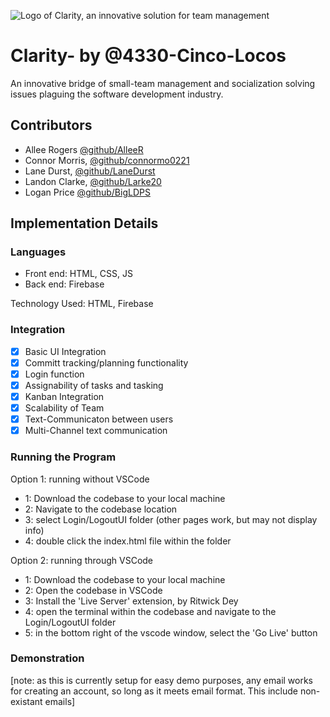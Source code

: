 
![Logo of Clarity, an innovative solution for team management](https://media.discordapp.net/attachments/1281024598518923355/1288897810909106301/DALLE_2024-09-26_11.19.38_-_A_logo_for_a_project_named_C14r17y._The_design_features_a_stylized_magnifying_glass_symbolizing_focus_and_insight._The_word_C14r17y_is_prominentl.webp?ex=67060460&is=6704b2e0&hm=d6af953d4fbe7e78087789076edaa648af326185b921dfb26470bb79245eb09c&=&format=webp&width=128&height=128)
# Clarity- by @4330-Cinco-Locos

An innovative bridge of small-team management and socialization solving issues plaguing the software development industry.

## Contributors 
 - Allee Rogers [@github/AlleeR](github.com/AlleeR)
 - Connor Morris, [@github/connormo0221](github.com/connormo0221)
 - Lane Durst, [@github/LaneDurst](github.com/LaneDurst)
 - Landon Clarke, [@github/Larke20](github.com/Larke20)
 - Logan Price [@github/BigLDPS](github.com/BigLDPS)
   
## Implementation Details

### Languages 
- Front end: HTML, CSS, JS
- Back end: Firebase

Technology Used:
HTML, Firebase

### Integration
- [x] Basic UI Integration
- [x] Committ tracking/planning functionality
- [x] Login function
- [x] Assignability of tasks and tasking
- [x] Kanban Integration 
- [x] Scalability of Team
- [x] Text-Communicaton between users
- [x] Multi-Channel text communication

### Running the Program
Option 1: running without VSCode
- 1: Download the codebase to your local machine
- 2: Navigate to the codebase location
- 3: select Login/LogoutUI folder (other pages work, but may not display info)
- 4: double click the index.html file within the folder

Option 2: running through VSCode
- 1: Download the codebase to your local machine
- 2: Open the codebase in VSCode
- 3: Install the 'Live Server' extension, by Ritwick Dey
- 4: open the terminal within the codebase and navigate to the Login/LogoutUI folder
- 5: in the bottom right of the vscode window, select the 'Go Live' button

### Demonstration
[note: as this is currently setup for easy demo purposes, any email works for creating an account, so long as it meets email format. This include non-existant emails]

